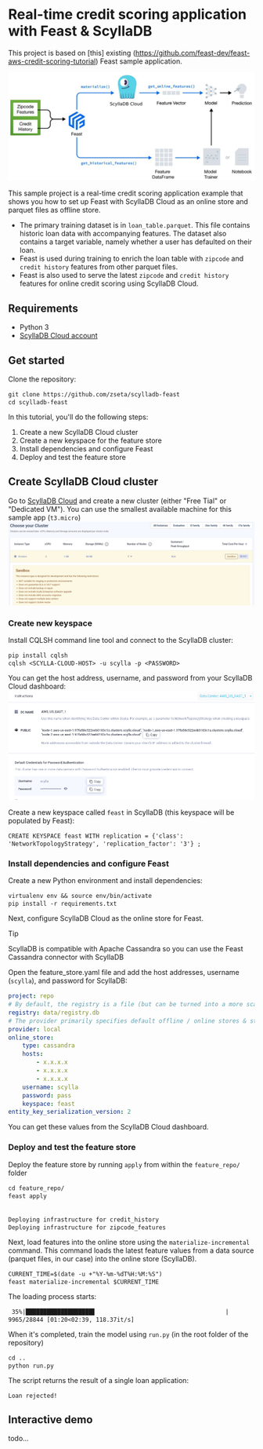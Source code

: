 # Real-time credit scoring application with Feast & ScyllaDB

This project is based on [this] existing (https://github.com/feast-dev/feast-aws-credit-scoring-tutorial) Feast sample application.

![scylla feast architecture](/images/scylla-feast.jpg)

This sample project is a real-time credit scoring application example that shows you how to set up Feast with ScyllaDB Cloud as an online store and parquet files as offline store.

* The primary training dataset is in `loan_table.parquet`. This file contains historic loan data with accompanying features. The dataset also contains a target variable, namely whether a user has defaulted on their loan.
* Feast is used during training to enrich the loan table with `zipcode` and `credit history` features from other parquet files.
* Feast is also used to serve the latest `zipcode` and `credit history` features for online credit scoring using ScyllaDB Cloud.

## Requirements

* Python 3
* [ScyllaDB Cloud account](https://cloud.scylladb.com/)

## Get started

Clone the repository:
```
git clone https://github.com/zseta/scylladb-feast
cd scylladb-feast
```

In this tutorial, you'll do the following steps:
1. Create a new ScyllaDB Cloud cluster
1. Create a new keyspace for the feature store
1. Install dependencies and configure Feast
1. Deploy and test the feature store

## Create ScyllaDB Cloud cluster
Go to [ScyllaDB Cloud](https://cloud.scylladb.com/) and create a new cluster (either "Free Tial" or "Dedicated VM"). You can use the smallest available machine for this sample app (`t3.micro`)
![choose machine type](images/choose-machine.png)


### Create new keyspace
Install CQLSH command line tool and connect to the ScyllaDB cluster:
```
pip install cqlsh
cqlsh <SCYLLA-CLOUD-HOST> -u scylla -p <PASSWORD>
```

You can get the host address, username, and password from your ScyllaDB Cloud dashboard:
![scylla connect](/images/scylla-cloud-connect.png)

Create a new keyspace called `feast` in ScyllaDB (this keyspace will be populated by Feast):
```
CREATE KEYSPACE feast WITH replication = {'class': 'NetworkTopologyStrategy', 'replication_factor': '3'} ;
```

### Install dependencies and configure Feast

Create a new Python environment and install dependencies:
```
virtualenv env && source env/bin/activate
pip install -r requirements.txt
```

Next, configure ScyllaDB Cloud as the online store for Feast. 

> [!TIP]
> ScyllaDB is compatible with Apache Cassandra so you can use the Feast Cassandra connector with ScyllaDB

Open the feature_store.yaml file and add the host addresses, username (`scylla`), and password for ScyllaDB: 

```yaml
project: repo
# By default, the registry is a file (but can be turned into a more scalable SQL-backed registry)
registry: data/registry.db
# The provider primarily specifies default offline / online stores & storing the registry in a given cloud
provider: local
online_store:
    type: cassandra
    hosts:
        - x.x.x.x
        - x.x.x.x
        - x.x.x.x
    username: scylla
    password: pass
    keyspace: feast
entity_key_serialization_version: 2
```

You can get these values from the ScyllaDB Cloud dashboard.


### Deploy and test the feature store

Deploy the feature store by running `apply` from within the `feature_repo/` folder
```
cd feature_repo/
feast apply


Deploying infrastructure for credit_history
Deploying infrastructure for zipcode_features
```

Next, load features into the online store using the `materialize-incremental` command. This command loads the
latest feature values from a data source (parquet files, in our case) into the online store (ScyllaDB).

```
CURRENT_TIME=$(date -u +"%Y-%m-%dT%H:%M:%S")
feast materialize-incremental $CURRENT_TIME
```

The loading process starts:
```
 35%|███████████████████▋                                     | 9965/28844 [01:20<02:39, 118.37it/s]
```

When it's completed, train the model using `run.py` (in the root folder of the repository)
```
cd ..
python run.py
```

The script returns the result of a single loan application:
```
Loan rejected!
```

## Interactive demo
todo...
